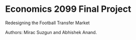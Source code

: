 # Economics 2099 Final Project
Redesigning the Football Transfer Market

Authors: Mirac Suzgun and Abhishek Anand.
